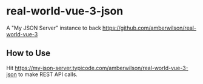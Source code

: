 # real-world-vue-3-json
A "My JSON Server" instance to back https://github.com/amberwilson/real-world-vue-3

## How to Use
Hit https://my-json-server.typicode.com/amberwilson/real-world-vue-3-json to make REST API calls.
